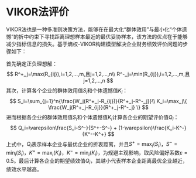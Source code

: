 

# **VIKOR法评价**

VIKOR法也是一种多准则决策方法，能够在在最大化“群体效用”与最小化“个体遗憾”的折中约束下寻找距离理想样本最近的最优妥协样本，该方法的优点在于能够减少指标信息的损失。基于熵权-VIKOR构建模型解决企业财务绩效评价问题的步骤如下：

首先确定正负理想解：
$$
R^+_j=\max(R_{ij}),i=1,2,...,m,且j=1,2,...,n\\
R^-_j=\min(R_{ij}),i=1,2,...,m,且j=1,2,...,n
$$
其次，计算各个企业的群体效用值$S_i$和个体遗憾值$K_i$：
$$
S_i=\sum_{j=1}^n{\frac{W_j(R^+_j-R_{ij})}{R^+_j-R^-_j}}\\
K_i=\max_j\{ \frac{W_j(R^+_j-R_{ij}}{R^+_j-R^-_j} \}
$$
进而根据各企业的群体效用值$S_i$和个体遗憾值$K_i$计算各企业的期望评价值$Q_i$：
$$
Q_i=\varepsilon\frac{S_i-S^-}{S^+-S^-} + (1-\varepsilon)\frac{K_i-K^-}{K^--K^+}
$$
上式中，$Q_i$表示样本企业与最优企业的折衷距离，并且$S^+=\max_i(S_i)$，$S^-=\min_i(S_i)$，$K^+=\max_i(K_i)$，$K^-=\min_i(K_i)$，为规避主观影响，取风险偏好系数$\varepsilon=0.5$。最后计算各企业的期望绩效值$Q_i$，其越小代表样本企业距离最优企业越近，绩效水平越高。

